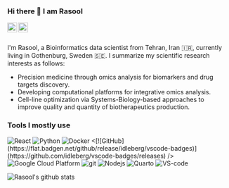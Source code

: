 ### Hi there 👋 I am Rasool

<a href="https://twitter.com/RaSaghaleyn">
<img align="left" alt="Saket Prag | Twitter" width="22px" src="https://cdn.jsdelivr.net/npm/simple-icons@v3/icons/twitter.svg" />
</a>
<a href="https://www.linkedin.com/in/rasool-saghaleyni/">
<img align="left" alt="Saket Prag" width="22px" src="https://cdn.jsdelivr.net/npm/simple-icons@v3/icons/linkedin.svg" />
</a>
<br />

<br />

I'm Rasool, a Bioinformatics data scientist from  Tehran, Iran 🇮🇷, currently living in  Gothenburg, Sweden 🇸🇪.
I summarize my scientific research interests as follows: 

- Precision medicine through omics analysis for biomarkers and drug targets discovery.
- Developing computational platforms for integrative omics analysis.
- Cell-line optimization via Systems-Biology-based approaches to improve quality and quantity of biotherapeutics production.

<h3>Tools I mostly use</h3>
<p>
  <img alt="React" src="https://img.shields.io/badge/-R-45b8d8?style=flat-square&logo=R&logoColor=white" />
  <img alt="Python" src="https://img.shields.io/badge/-Python-43853d?style=flat-square&logo=quarto&logoColor=white" />
  <img alt="Docker" src="https://img.shields.io/badge/-Docker-46a2f1?style=flat-square&logo=python&logoColor=white" />
  <[![GitHub](https://flat.badgen.net/github/release/idleberg/vscode-badges)](https://github.com/idleberg/vscode-badges/releases) />
  <img alt="Google Cloud Platform" src="https://img.shields.io/badge/-Google_Cloud_Platform-1a73e8?style=flat-square&logo=google-cloud&logoColor=white" />
  <img alt="git" src="https://img.shields.io/badge/-Git-F05032?style=flat-square&logo=git&logoColor=white" />
  <img alt="Nodejs" src="https://img.shields.io/badge/-Nodejs-43853d?style=flat-square&logo=Node.js&logoColor=white" />
  <img alt="Quarto" src="https://img.shields.io/badge/-Quarto-43853d?style=flat-square&logo=Quarto&logoColor=white" />
  <img alt="VS-code" src="https://img.shields.io/badge/-vscode-43853d?style=flat-square&logo=VS-code&logoColor=white" />

</p>

![Rasool's github stats](https://github-readme-stats.vercel.app/api?username=Rasools&show_icons=true&hide_border=true&hide=stars)



